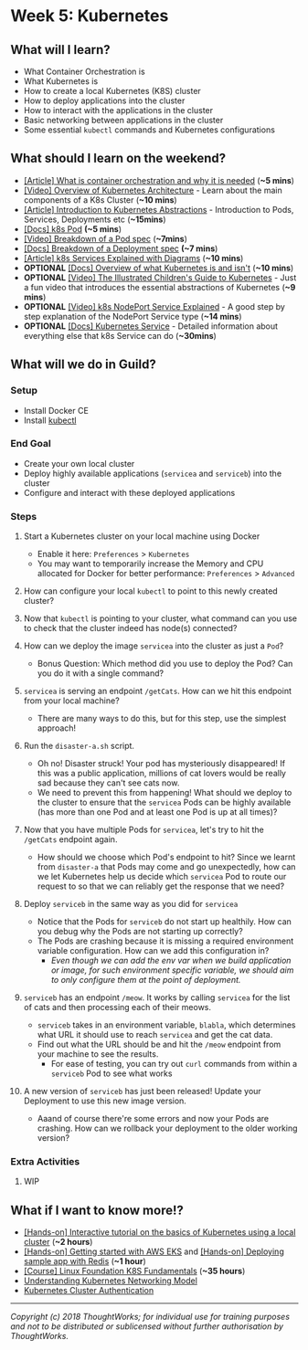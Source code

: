 # Week 5: Kubernetes

## What will I learn?
- What Container Orchestration is
- What Kubernetes is
- How to create a local Kubernetes (K8S) cluster
- How to deploy applications into the cluster
- How to interact with the applications in the cluster
- Basic networking between applications in the cluster
- Some essential `kubectl` commands and Kubernetes configurations

## What should I learn on the weekend?

  - [[Article] What is container orchestration and why it is needed](https://opensource.com/life/16/9/containing-container-chaos-kubernetes) (**~5 mins**)
  - [[Video] Overview of Kubernetes Architecture](https://www.youtube.com/watch?v=8C_SCDbUJTg) - Learn about the main components of a K8s Cluster (**~10 mins**)
  - [[Article] Introduction to Kubernetes Abstractions](https://rtfm.co.ua/en/kubernetes-part-1-architecture-and-main-components-overview/) - Introduction to Pods, Services, Deployments etc (**~15mins**)
  - [[Docs] k8s Pod](https://kubernetes.io/docs/concepts/workloads/pods/pod-overview) **(~5 mins**)
  - [[Video] Breakdown of a Pod spec](https://www.youtube.com/watch?v=T6E2yzlEX0Q&t=82s) (**~7mins**)
  - [[Docs] Breakdown of a Deployment spec](https://devopscube.com/kubernetes-deployment-tutorial/) **(~7 mins**)
  - [[Article] k8s Services Explained with Diagrams](https://medium.com/swlh/kubernetes-services-simply-visually-explained-2d84e58d70e5) (**~10 mins**)
  - **OPTIONAL** [[Docs] Overview of what Kubernetes is and isn't](https://kubernetes.io/docs/concepts/overview/what-is-kubernetes/) (**~10 mins**)
  - **OPTIONAL** [[Video] The Illustrated Children's Guide to Kubernetes](https://www.youtube.com/watch?v=4ht22ReBjno) - Just a fun video that introduces the essential abstractions of Kubernetes (**~9 mins**)
  - **OPTIONAL** [[Video] k8s NodePort Service Explained](https://www.youtube.com/watch?v=5lzUpDtmWgM) - A good step by step explanation of the NodePort Service type (**~14 mins**) 
  - **OPTIONAL** [[Docs] Kubernetes Service](https://kubernetes.io/docs/concepts/services-networking/service/) - Detailed information about everything else that k8s Service can do (**~30mins**)
  

## What will we do in Guild?

### Setup
- Install Docker CE
- Install [kubectl](https://kubernetes.io/docs/tasks/tools/install-kubectl/)

### End Goal
- Create your own local cluster
- Deploy highly available applications (`servicea` and `serviceb`) into the cluster
- Configure and interact with these deployed applications

### Steps

1. Start a Kubernetes cluster on your local machine using Docker
   - Enable it here: `Preferences` > `Kubernetes` 
   - You may want to temporarily increase the Memory and CPU allocated for Docker for better performance: `Preferences` > `Advanced`

2. How can configure your local `kubectl` to point to this newly created cluster?
   
3. Now that `kubectl` is pointing to your cluster, what command can you use to check that the cluster indeed has node(s) connected?
   
4. How can we deploy the image `servicea` into the cluster as just a `Pod`?
   - Bonus Question: Which method did you use to deploy the Pod? Can you do it with a single command?

5. `servicea` is serving an endpoint `/getCats`. How can we hit this endpoint from your local machine?
   - There are many ways to do this, but for this step, use the simplest approach!

6. Run the `disaster-a.sh` script.
   - Oh no! Disaster struck! Your pod has mysteriously disappeared! If this was a public application, millions of cat lovers would be really sad because they can't see cats now.
   - We need to prevent this from happening! What should we deploy to the cluster to ensure that the `servicea` Pods can be highly available (has more than one Pod and at least one Pod is up at all times)?

7. Now that you have multiple Pods for `servicea`, let's try to hit the `/getCats` endpoint again. 
   - How should we choose which Pod's endpoint to hit? Since we learnt from `disaster-a` that Pods may come and go unexpectedly, how can we let Kubernetes help us decide which `servicea` Pod to route our request to so that we can reliably get the response that we need?

8. Deploy `serviceb` in the same way as you did for `servicea` 
   - Notice that the Pods for `serviceb` do not start up healthily. How can you debug why the Pods are not starting up correctly?
   - The Pods are crashing because it is missing a required environment variable configuration. How can we add this configuration in?
     - *Even though we can add the env var when we build application or image, for such environment specific variable, we should aim to only configure them at the point of deployment.*

9.  `serviceb` has an endpoint `/meow`. It works by calling `servicea` for the list of cats and then processing each of their meows.
    - `serviceb` takes in an environment variable, `blabla`, which determines what URL it should use to reach `servicea` and get the cat data.
    - Find out what the URL should be and hit the `/meow` endpoint from your machine to see the results.
      - For ease of testing, you can try out `curl` commands from within a `serviceb` Pod to see what works

10. A new version of `serviceb` has just been released! Update your Deployment to use this new image version.
    - Aaand of course there're some errors and now your Pods are crashing. How can we rollback your deployment to the older working version?

### Extra Activities

1. WIP

## What if I want to know more!?
  - [[Hands-on] Interactive tutorial on the basics of Kubernetes using a local cluster](https://kubernetes.io/docs/tutorials/kubernetes-basics/) (**~2 hours**)
  - [[Hands-on] Getting started with AWS EKS](https://docs.aws.amazon.com/eks/latest/userguide/getting-started-eksctl.html) and [[Hands-on] Deploying sample app with Redis](https://docs.aws.amazon.com/eks/latest/userguide/eks-guestbook.html) (**~1 hour**)
  - [[Course] Linux Foundation K8S Fundamentals](https://training.linuxfoundation.org/training/kubernetes-fundamentals/) (**~35 hours**)
  - [Understanding Kubernetes Networking Model](https://sookocheff.com/post/kubernetes/understanding-kubernetes-networking-model/)
  - [Kubernetes Cluster Authentication](https://kubernetes.io/docs/reference/access-authn-authz/authentication/)


---

*Copyright (c) 2018 ThoughtWorks; for individual use for training purposes and not to be distributed or sublicensed without further authorisation by ThoughtWorks.*
